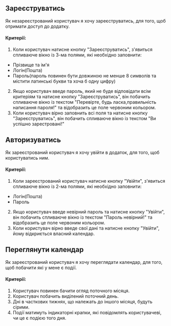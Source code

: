 ## Зареєструватись
Як незареєстрований користувач я хочу зареєструватись, для того, щоб отримати доступ до додатку.
#### Критерії:
1. Коли користувач натисне кнопку "Зареєструватись", з'явиться спливаюче вікно із 3-ма полями, які необхідно заповнити:
- Прізвище та ім'я
- Логін(Пошта)
- Пароль(пароль повинен бути довжиною не менше 8 символів та містити латинські букви та хоча б одну цифру)
2. Якщо користувач введе пароль, який не буде відповідати всім критеріям та натисне кнопку "Зареєструватись", він побачить спливаюче вікно із текстом "Перевірте, будь ласка,правильність написання пароля!" та відобразить це поле червоним кольором.
3. Коли користувач вірно заповнить всі поля та натисне кнопку "Зареєструватись", він побачить спливаюче вікно із текстом "Ви успішно зарестровані!" 

## Авторизуватись
Як зареєстрований користувач я хочу увійти в додаток, для того, щоб користуватись ним.
#### Критерії:
1. Коли зареєстрований користувач натисне кнопку "Увійти", з'явиться спливаюче вікно із 2-ма полями, які необхідно заповнити:
- Логін(Пошта)
- Пароль
2. Якщо користувач введе невірний пароль та натисне кнопку "Увійти", він побачить спливаюче вікно із текстом "Пароль невірний!" та відобразить це поле червоним кольором.
3. Коли користувач вірно введе свої дані та натисне кнопку "Увійти", йому відкриється власний календар.

## Переглянути календар
Як зареєстрований користувач я хочу переглядати календар, для того, щоб побачити які у мене є події.
#### Критерії:
1. Користувач повинен бачити огляд поточного місяця.
2. Користувач побачить виділений поточний день.
3. Дні в часткових тижнях, що належать до іншого місяця, будуть сірими.
4. Події матимуть індикаторні крапки, які повідомлять користувачеві, чи це є подією того дня.

##
